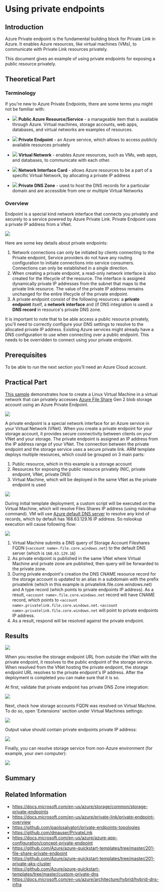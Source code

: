 # Using private endpoints
## Introduction

Azure Private endpoint is the fundamental building block for Private Link in Azure. It enables Azure resources, like virtual machines (VMs), to communicate with Private Link resources privately. 

This document gives an example of using private endpoints for exposing a public resource privately.

## Theoretical Part

### Terminology

If you're new to Azure Private Endpoints, there are some terms you might not be familiar with:

* ![](/images/network/res_symbol.png) **Public Azure Resource/Service** - a manageable item that is available through Azure. Virtual machines, storage accounts, web apps, databases, and virtual networks are examples of resources.
  

*  ![](/images/network/endpoint_symbol.png) **Private Endpoint** - an Azure service, which allows to access publicly available resources privately


*  ![](/images/network/vnet_symbol.png) **Virtual Network** - enables Azure resources, such as VMs, web apps, and databases, to communicate with each other.


*  ![](/images/network/nic_symbol.png) **Network Interface Card** - allows Azure resources to be a part of a specific Virtual Network, by allocating a private IP address 


*  ![](/images/network/dns_symbol.png) **Private DNS Zone** - used to host the DNS records for a particular domain and are accessible from one or multiple Virtual Networks


### Overview

Endpoint is a special kind network interface that connects you privately and securely to a service powered by Azure Private Link. Private Endpoint uses a private IP address from a VNet. 

![](/images/network/priv_end_struct.png)

Here are some key details about private endpoints:
1. Network connections can only be initiated by clients connecting to the Private endpoint, Service providers do not have any routing configuration to initiate connections into service consumers. Connections can only be established in a single direction.
2. When creating a private endpoint, a read-only network interface is also created for the lifecycle of the resource. The interface is assigned dynamically private IP addresses from the subnet that maps to the private link resource. The value of the private IP address remains unchanged for the entire lifecycle of the private endpoint.
3. A private endpoint consist of the following resources: a **private endpoint** itself, a **network interface** and (if DNS integration is used) a **DNS record** in resource's private DNS zone.

It is important to note that to be able access a public resource privately, you'll need to correctly configure your DNS settings to resolve to the allocated private IP address. Existing Azure services might already have a DNS configuration to use when connecting over a public endpoint. This needs to be overridden to connect using your private endpoint.

## Prerequisites

To be able to run the next section you’ll need an Azure Cloud account.

## Practical Part

[This sample](https://github.com/groovy-sky/azure-coredns/blob/master/azure/private-endpoints/azuredeploy.json) demonstrates how to create a Linux Virtual Machine in a virtual network that can privately accesses [Azure File Share](https://docs.microsoft.com/en-us/azure/storage/files/storage-files-introduction) Gen 2 blob storage account using an Azure Private Endpoint. 

<a href="https://portal.azure.com/#create/Microsoft.Template/uri/https%3A%2F%2Fraw.githubusercontent.com%2Fgroovy-sky%2Fazure-coredns%2Fmaster%2Fazure%2Fprivate-endpoints%2Fazuredeploy.json" target="_blank"> <img src="https://raw.githubusercontent.com/Azure/azure-quickstart-templates/master/1-CONTRIBUTION-GUIDE/images/deploytoazure.png"/> </a>

A private endpoint is a special network interface for an Azure service in your Virtual Network (VNet). When you create a private endpoint for your storage account, it provides secure connectivity between clients on your VNet and your storage. The private endpoint is assigned an IP address from the IP address range of your VNet. The connection between the private endpoint and the storage service uses a secure private link. ARM template deploys multiple resources, which could be grouped on 3 main parts:

1. Public resource, which in this example is a storage account
2. Resources for exposing the public resource privately (NIC, private endpoint, VNet, private DNS)
3. Virtual Machine, which will be deployed in the same VNet as the private endpoint is used

![](/images/network/priv_end_arch_00.png)

During initial template deployment, a custom script will be executed on the Virtual Machine, which will resolve Files Shares IP address (using nslookup command). VM will use [Azure default DNS server](https://docs.microsoft.com/en-us/azure/virtual-network/what-is-ip-address-168-63-129-16) to resolve any kind of records, which by default has 168.63.129.16 IP address. So nslookup execution will cause following flow:

![](/images/network/priv_end_arch_01.png)

1. Virtual Machine submits a DNS query of Storage Account Fileshares FQDN (`<account name>.file.core.windows.net`)  to the default DNS server (which is `168.63.129.16`)
2. As private endpoint is published in the same VNet where Virtual Machine and private zone are published, then query will be forwarded to the private zone.
3. During private endpoint's creation the DNS CNAME resource record for the storage account is updated to an alias in a subdomain with the prefix privatelink (which in this example is privatelink.file.core.windows.net) and A type record (which points to private endpoints IP address). As a result, `<account name>.file.core.windows.net` record will have CNAME record, which points to `<account name>.privatelink.file.core.windows.net`. `<account name>.privatelink.file.core.windows.net` will point to private endpoints IP address.
4. As a result, respond will be resolved against the private endpoint.



## Results

![](/images/network/priv_end_res_grp_00.png)

When you resolve the storage endpoint URL from outside the VNet with the private endpoint, it resolves to the public endpoint of the storage service. When resolved from the VNet hosting the private endpoint, the storage endpoint URL resolves to the private endpoint's IP address. After the deployment is completed you can make sure that it is so.

At first, validate that private endpoint has private DNS Zone integration:

![](/images/network/priv_end_dns_zone_00.png)

Next, check how storage accounts FQDN was resolved on Virtual Machine. To do so, open 'Extensions' section under Virtual Machines settings: 

![](/images/network/priv_end_vm_cust_ext_00.png)

Output value should contain private endpoints private IP address: 

![](/images/network/priv_end_vm_cust_ext_01.png)

Finally, you can resolve storage service from non-Azure environment (for example, your own computer):

![](/images/network/priv_end_res_resolv_pub.png)


## Summary

## Related Information
* https://docs.microsoft.com/en-us/azure/storage/common/storage-private-endpoints
* https://docs.microsoft.com/en-us/azure/private-link/private-endpoint-overview
* https://github.com/paolosalvatori/private-endpoints-topologies
* https://github.com/dmauser/PrivateLink
* https://docs.microsoft.com/en-us/azure/azure-app-configuration/concept-private-endpoint
* https://github.com/Azure/azure-quickstart-templates/tree/master/201-file-share-private-endpoint
* https://github.com/Azure/azure-quickstart-templates/tree/master/201-private-aks-cluster
* https://github.com/Azure/azure-quickstart-templates/tree/master/custom-private-dns
* https://docs.microsoft.com/en-us/azure/architecture/hybrid/hybrid-dns-infra
